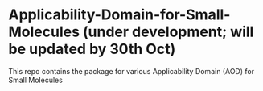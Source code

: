 # Applicability-Domain-for-Small-Molecules (under development; will be updated by 30th Oct)
This repo contains the package for various Applicability Domain (AOD) for Small Molecules
